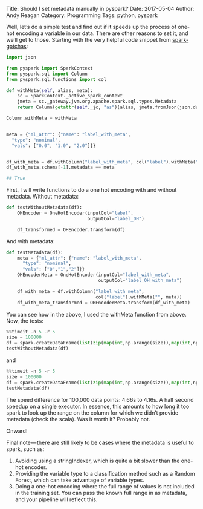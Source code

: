 Title: Should I set metadata manually in pyspark?
Date: 2017-05-04
Author: Andy Reagan
Category: Programming
Tags: python, pyspark

Well, let’s do a simple test and find out if it speeds up the process of one-hot encoding a variable in our data. There are other reasons to set it, and we’ll get to those. Starting with the very helpful code snippet from [spark-gotchas](https://github.com/awesome-spark/spark-gotchas/blob/master/06_data_preparation.md):

```python
import json

from pyspark import SparkContext
from pyspark.sql import Column
from pyspark.sql.functions import col

def withMeta(self, alias, meta):
    sc = SparkContext._active_spark_context
    jmeta = sc._gateway.jvm.org.apache.spark.sql.types.Metadata
    return Column(getattr(self._jc, "as")(alias, jmeta.fromJson(json.dumps(meta))))

Column.withMeta = withMeta


meta = {"ml_attr": {"name": "label_with_meta",
  "type": "nominal",
  "vals": ["0.0", "1.0", "2.0"]}}


df_with_meta = df.withColumn("label_with_meta", col("label").withMeta("", meta))
df_with_meta.schema[-1].metadata == meta

## True
```

First, I will write functions to do a one hot encoding with and without metadata. Without metadata:

```python
def testWithoutMetadata(df):
    OHEncoder = OneHotEncoder(inputCol="label",
                              outputCol="label_OH")

    df_transformed = OHEncoder.transform(df)
```

And with metadata:

```python
def testMetadata(df):
    meta = {"ml_attr": {"name": "label_with_meta",
      "type": "nominal",
      "vals": ["0","1","2"]}}
    OHEncoderMeta = OneHotEncoder(inputCol="label_with_meta",
                                  outputCol="label_OH_with_meta")

    df_with_meta = df.withColumn("label_with_meta",
                                 col("label").withMeta("", meta))
    df_with_meta_transformed = OHEncoderMeta.transform(df_with_meta)
```

You can see how in the above, I used the withMeta function from above.
Now, the tests:

```python
%%timeit -n 5 -r 5
size = 100000
df = spark.createDataFrame(list(zip(map(int,np.arange(size)),map(int,np.random.randint(0,3,size)))),["id", "label"])
testWithoutMetadata(df)
```

and

```python
%%timeit -n 5 -r 5
size = 100000
df = spark.createDataFrame(list(zip(map(int,np.arange(size)),map(int,np.random.randint(0,3,size)))),["id", "label"])
testMetadata(df)
```

The speed difference for 100,000 data points: 4.66s to 4.16s. A half second speedup on a single executor. In essence, this amounts to how long it too spark to look up the range on the column for which we didn’t provide metadata (check the scala). Was it worth it? Probably not.

Onward!

Final note — there are still likely to be cases where the metadata is useful to spark, such as:
1. Avoiding using a stringIndexer, which is quite a bit slower than the one-hot encoder.
2. Providing the variable type to a classification method such as a Random Forest, which can take advantage of variable types.
3. Doing a one-hot encoding where the full range of values is not included in the training set. You can pass the known full range in as metadata, and your pipeline will reflect this.
